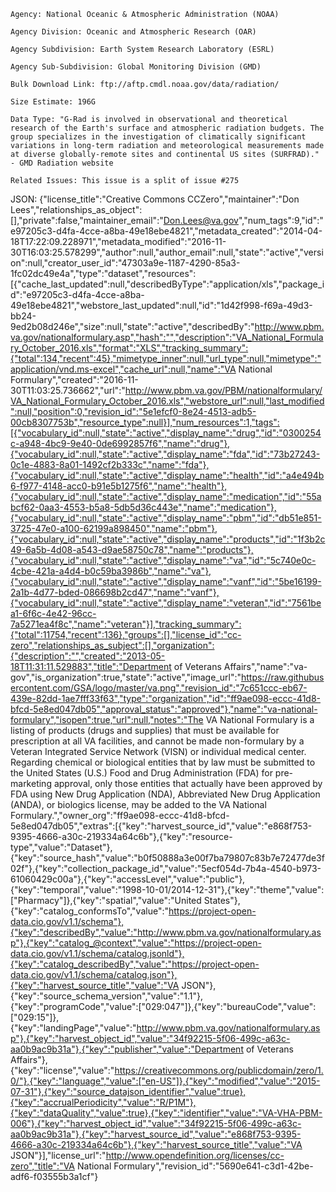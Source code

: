 

    Agency: National Oceanic & Atmospheric Administration (NOAA)

    Agency Division: Oceanic and Atmospheric Research (OAR)

    Agency Subdivision: Earth System Research Laboratory (ESRL)

    Agency Sub-Subdivision: Global Monitoring Division (GMD)

    Bulk Download Link: ftp://aftp.cmdl.noaa.gov/data/radiation/

    Size Estimate: 196G

    Data Type: "G-Rad is involved in observational and theoretical research of the Earth's surface and atmospheric radiation budgets. The group specializes in the investigation of climatically significant variations in long-term radiation and meteorological measurements made at diverse globally-remote sites and continental US sites (SURFRAD)." - GMD Radiation website

    Related Issues: This issue is a split of issue #275





JSON: 
{"license_title":"Creative Commons CCZero","maintainer":"Don Lees","relationships_as_object":[],"private":false,"maintainer_email":"Don.Lees@va.gov","num_tags":9,"id":"e97205c3-d4fa-4cce-a8ba-49e18ebe4821","metadata_created":"2014-04-18T17:22:09.228971","metadata_modified":"2016-11-30T16:03:25.578299","author":null,"author_email":null,"state":"active","version":null,"creator_user_id":"47303a9e-1187-4290-85a3-1fc02dc49e4a","type":"dataset","resources":[{"cache_last_updated":null,"describedByType":"application/xls","package_id":"e97205c3-d4fa-4cce-a8ba-49e18ebe4821","webstore_last_updated":null,"id":"1d42f998-f69a-49d3-bb24-9ed2b08d246e","size":null,"state":"active","describedBy":"http://www.pbm.va.gov/nationalformulary.asp","hash":"","description":"VA_National_Formulary_October_2016.xls","format":"XLS","tracking_summary":{"total":134,"recent":45},"mimetype_inner":null,"url_type":null,"mimetype":"application/vnd.ms-excel","cache_url":null,"name":"VA National Formulary","created":"2016-11-30T11:03:25.736662","url":"http://www.pbm.va.gov/PBM/nationalformulary/VA_National_Formulary_October_2016.xls","webstore_url":null,"last_modified":null,"position":0,"revision_id":"5e1efcf0-8e24-4513-adb5-00cb8307753b","resource_type":null}],"num_resources":1,"tags":[{"vocabulary_id":null,"state":"active","display_name":"drug","id":"0300254c-a948-4bc9-9e40-0de6992857f6","name":"drug"},{"vocabulary_id":null,"state":"active","display_name":"fda","id":"73b27243-0c1e-4883-8a01-1492cf2b333c","name":"fda"},{"vocabulary_id":null,"state":"active","display_name":"health","id":"a4e494b6-f977-4148-acc0-b91e5b1275f6","name":"health"},{"vocabulary_id":null,"state":"active","display_name":"medication","id":"55abcf62-0aa3-4553-b5a8-5db5d36c443e","name":"medication"},{"vocabulary_id":null,"state":"active","display_name":"pbm","id":"db51e851-3725-47e0-a100-62199a898450","name":"pbm"},{"vocabulary_id":null,"state":"active","display_name":"products","id":"1f3b2c49-6a5b-4d08-a543-d9ae58750c78","name":"products"},{"vocabulary_id":null,"state":"active","display_name":"va","id":"5c740e0c-4cbe-421a-a4d4-b0c59ba3986b","name":"va"},{"vocabulary_id":null,"state":"active","display_name":"vanf","id":"5be16199-2a1b-4d77-bded-086698b2cd47","name":"vanf"},{"vocabulary_id":null,"state":"active","display_name":"veteran","id":"7561bea1-6f6c-4e42-96cc-7a5271ea4f8c","name":"veteran"}],"tracking_summary":{"total":11754,"recent":136},"groups":[],"license_id":"cc-zero","relationships_as_subject":[],"organization":{"description":"","created":"2013-05-18T11:31:11.529883","title":"Department of Veterans Affairs","name":"va-gov","is_organization":true,"state":"active","image_url":"https://raw.githubusercontent.com/GSA/logo/master/va.png","revision_id":"7c651ccc-eb67-439e-82dd-1ae7fff33f63","type":"organization","id":"ff9ae098-eccc-41d8-bfcd-5e8ed047db05","approval_status":"approved"},"name":"va-national-formulary","isopen":true,"url":null,"notes":"The VA National Formulary is a listing of products (drugs and supplies) that must be available for prescription at all VA facilities, and cannot be made non-formulary by a Veteran Integrated Service Network (VISN) or individual medical center. Regarding chemical or biological entities that by law must be submitted to the United States (U.S.) Food and Drug Administration (FDA) for pre-marketing approval, only those entities that actually have been approved by FDA using New Drug Application (NDA), Abbreviated New Drug Application (ANDA), or biologics license, may be added to the VA National Formulary.","owner_org":"ff9ae098-eccc-41d8-bfcd-5e8ed047db05","extras":[{"key":"harvest_source_id","value":"e868f753-9395-4666-a30c-219334a64c6b"},{"key":"resource-type","value":"Dataset"},{"key":"source_hash","value":"b0f50888a3e00f7ba79807c83b7e72477de3f02f"},{"key":"collection_package_id","value":"5ecf054d-7b4a-4540-b973-61060429c00a"},{"key":"accessLevel","value":"public"},{"key":"temporal","value":"1998-10-01/2014-12-31"},{"key":"theme","value":["Pharmacy"]},{"key":"spatial","value":"United States"},{"key":"catalog_conformsTo","value":"https://project-open-data.cio.gov/v1.1/schema"},{"key":"describedBy","value":"http://www.pbm.va.gov/nationalformulary.asp"},{"key":"catalog_@context","value":"https://project-open-data.cio.gov/v1.1/schema/catalog.jsonld"},{"key":"catalog_describedBy","value":"https://project-open-data.cio.gov/v1.1/schema/catalog.json"},{"key":"harvest_source_title","value":"VA JSON"},{"key":"source_schema_version","value":"1.1"},{"key":"programCode","value":["029:047"]},{"key":"bureauCode","value":["029:15"]},{"key":"landingPage","value":"http://www.pbm.va.gov/nationalformulary.asp"},{"key":"harvest_object_id","value":"34f92215-5f06-499c-a63c-aa0b9ac9b31a"},{"key":"publisher","value":"Department of Veterans Affairs"},{"key":"license","value":"https://creativecommons.org/publicdomain/zero/1.0/"},{"key":"language","value":["en-US"]},{"key":"modified","value":"2015-07-31"},{"key":"source_datajson_identifier","value":true},{"key":"accrualPeriodicity","value":"R/P1M"},{"key":"dataQuality","value":true},{"key":"identifier","value":"VA-VHA-PBM-006"},{"key":"harvest_object_id","value":"34f92215-5f06-499c-a63c-aa0b9ac9b31a"},{"key":"harvest_source_id","value":"e868f753-9395-4666-a30c-219334a64c6b"},{"key":"harvest_source_title","value":"VA JSON"}],"license_url":"http://www.opendefinition.org/licenses/cc-zero","title":"VA National Formulary","revision_id":"5690e641-c3d1-42be-adf6-f03555b3a1cf"}
